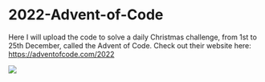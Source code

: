# 2022-Advent-of-Code
Here I will upload the code to solve a daily Christmas challenge, from 1st to 25th December, called the Advent of Code. Check out their website here:
https://adventofcode.com/2022

![](https://view-counter.tobyhagan.com/?user=ShashCode2348/2022-Advent-of-Code)

